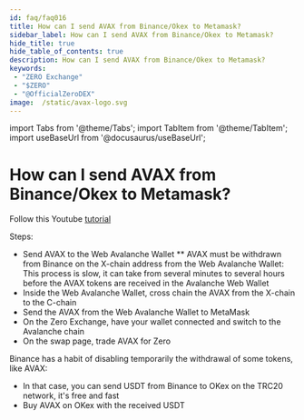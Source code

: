 ```yaml
---
id: faq/faq016
title: How can I send AVAX from Binance/Okex to Metamask?
sidebar_label: How can I send AVAX from Binance/Okex to Metamask?
hide_title: true
hide_table_of_contents: true
description: How can I send AVAX from Binance/Okex to Metamask?
keywords:
 - "ZERO Exchange"
 - "$ZERO"
 - "@OfficialZeroDEX"
image:  /static/avax-logo.svg
---
```


import Tabs from '@theme/Tabs';
import TabItem from '@theme/TabItem';
import useBaseUrl from '@docusaurus/useBaseUrl';

# How can I send AVAX from Binance/Okex to Metamask?

Follow this Youtube [tutorial](https://www.youtube.com/watch?v=FNGqS-X4ruM)

Steps:
* Send AVAX to the Web Avalanche Wallet
** AVAX must be withdrawn from Binance on the X-chain address from the Web Avalanche Wallet: This process is slow, it can take from several minutes to several hours before the AVAX tokens are received in the Avalanche Web Wallet
* Inside the Web Avalanche Wallet, cross chain the AVAX from the X-chain to the C-chain
* Send the AVAX from the Web Avalanche Wallet to MetaMask
* On the Zero Exchange, have your wallet connected and switch to the Avalanche chain
* On the swap page, trade AVAX for Zero


Binance has a habit of disabling temporarily the withdrawal of some tokens, like AVAX:
* In that case, you can send USDT from Binance to OKex on the TRC20 network, it's free and fast
* Buy AVAX on OKex with the received USDT
